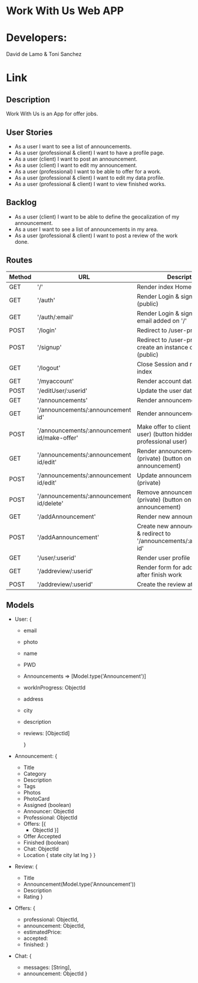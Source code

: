 # Work With Us Web APP

# Developers:

David de Lamo & Toni Sanchez

# Link

## Description

Work With Us is an App for offer jobs.

## User Stories

- As a user I want to see a list of announcements.
- As a user (professional & client) I want to have a profile page.
- As a user (client) I want to post an announcement.
- As a user (client) I want to edit my announcement.
- As a user (professional) I want to be able to offer for a work.
- As a user (professional & client) I want to edit my data profile.
- As a user (professional & client) I want to view finished works.

## Backlog

- As a user (client) I want to be able to define the geocalization of my announcement.
- As a user I want to see a list of announcements in my area.
- As a user (professional & client) I want to post a review of the work done.

## Routes

| Method | URL                                          | Description                                                                   |
| ------ | -------------------------------------------- | ----------------------------------------------------------------------------- |
| GET    | '/'                                          | Render index Homepage (public)                                                |
| GET    | '/auth'                                      | Render Login & signup form (public)                                           |
| GET    | '/auth/:email'                               | Render Login & signup form with email added on '/'                            |
| POST   | '/login'                                     | Redirect to /user-profile (public)                                            |
| POST   | '/signup'                                    | Redirect to /user-profile && create an instance of user on DB (public)        |
| GET    | '/logout'                                    | Close Session and redirect to index                                           |
| GET    | '/myaccount'                                 | Render account data (private)                                                 |
| POST   | '/editUser/:userid'                          | Update the user data                                                          |
| GET    | '/announcements'                             | Render announcements list                                                     |
| GET    | '/announcements/:announcement id'            | Render announcement details                                                   |
| POST   | '/announcements/:announcement id/make-offer' | Make offer to client (professional user) (button hidden if professional user) |
| GET    | '/announcements/:announcement id/edit'       | Render announcement data form (private) (button on announcement)              |
| POST   | '/announcements/:announcement id/edit'       | Update announcement data (private)                                            |
| POST   | '/announcements/:announcement id/delete'     | Remove announcement from DB (private) (button on announcement)                |
| GET    | '/addAnnouncement'                           | Render new announcement form                                                  |
| POST   | '/addAannouncement'                          | Create new announcement on DB & redirect to '/announcements/:announcement id' |
| GET    | '/user/:userid'                              | Render user profile (public)                                                  |
| GET    | '/addreview/:userid'                         | Render form for add a review after finish work                                |
| POST   | '/addreview/:userid'                         | Create the review at DB                                                       |

## Models

- User: {
  - email
  - photo
  - name
  - PWD
  - Announcements => [Model.type('Announcement')]
  - workInProgress: ObjectId
  - address
  - city
  - description
  - reviews: [ObjectId]
  
    }

- Announcement: {
  - Title
  - Category
  - Description
  - Tags
  - Photos
  - PhotoCard
  - Assigned (boolean)
  - Announcer: ObjectId
  - Professional: ObjectId
  - Offers: [{
    - ObjectId
      }]
  - Offer Accepted
  - Finished (boolean)
  - Chat: ObjectId
  - Location {
      state
      city
      lat
      lng
  }
    }

- Review: {
  - Title
  - Announcement(Model.type('Announcement'))
  - Description
  - Rating
    }

- Offers: {
   - professional: ObjectId,
   - announcement: ObjectId,
   - estimatedPrice:
   - accepted:
   - finished:
}

- Chat: {
   - messages: [String],
   - announcement: ObjectId
}